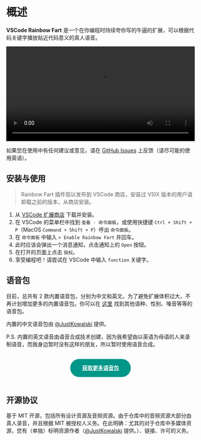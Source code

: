 # 概述

**VSCode Rainbow Fart** 是一个在你编程时持续夸你写的牛逼的扩展，可以根据代码关键字播放贴近代码意义的真人语音。

<Note label="演示视频">

<video src="https://saekiraku.oss-cn-beijing.aliyuncs.com/github/vscode-rainbow-fart/showoff-1.mp4" controls width="100%"></video>

</Note>

<Note label="Tips">

如果您在使用中有任何建议或意见，请在 [GitHub Issues](https://github.com/saekiraku/vscode-rainbow-fart/issues) 上反馈（请尽可能的使用英语）。

</Note>

## 安装与使用

> Rainbow Fart 插件现以发布到 VSCode 商店，安装过 VSIX 版本的用户请卸载之前的版本，从商店安装。

1. 从 [VSCode 扩展商店](https://marketplace.visualstudio.com/items?itemName=saekiraku.rainbow-fart) 下载并安装。
2. 在 VSCode 的菜单栏中找到 `查看 - 命令面板`，或使用快捷键 `Ctrl + Shift + P`（MacOS `Command + Shift + P`）呼出 `命令面板`。
3. 在 `命令面板` 中输入 `> Enable Rainbow Fart` 并回车。
4. 此时应该会弹出一个消息通知，点击通知上的 `Open` 按钮。
5. 在打开的页面上点击 `授权`。
6. 享受编程吧！请尝试在 VSCode 中输入 `function` 关键字。

## 语音包

目前，总共有 2 款内置语音包，分别为中文和英文。为了避免扩展体积过大，不再计划增加更多的内置语音包。你可以在 [这里](https://github.com/topics/rainbow-fart) 找到其他语种、性别、嗓音等等的语音包。

内置的中文语音包由 [@JustKowalski](https://github.com/JustKowalski) 提供。

P.S. 内置的英文语音由语音合成技术创建，因为我希望由以英语为母语的人来录制语音，而我身边暂时没有这样的朋友，所以暂时使用语音合成。

<center>
    <a href="https://github.com/topics/rainbow-fart" class="download" target="__blank">获取更多语音包</a>
</center>

<style>
.download {
    background: #009688;
    text-align: center;
    color: #FFF;
    font-weight: bolder;
    display: inline-block;
    padding: 0px 32px;
    margin: 16px 0px;
    line-height: 48px;
    border-radius: 48px;
}
.download:hover {
    text-decoration: none !important;
    opacity: 0.75;
}
</style>

## 开源协议

基于 MIT 开源，包括所有设计资源及音频资源。由于仓库中的音频资源大部分由真人录音，并且根据 MIT 被授权人义务。在此明确：尤其的对于仓库中多媒体资源，您有（单独）标明资源作者（[@JustKowalski](https://github.com/JustKowalski) 提供。）、链接、许可的义务。